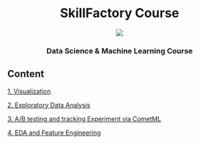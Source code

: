 # <center> SkillFactory Course </center>

<center> <img src = https://info-profi.net/wp-content/uploads/2020/10/%D0%A1%D0%A40-735x400.jpg> </center>

### <center> Data Science & Machine Learning Course </center>

## Content

[1. Visualization](https://github.com/KonovalovaDS/SKILLFACTORY/tree/master/1_Visualization)

[2. Exploratory Data Analysis](https://github.com/KonovalovaDS/SKILLFACTORY/tree/master/2_ExploratoryDataAnalysis)

[3. A/B testing and tracking Experiment via CometML](https://github.com/KonovalovaDS/SKILLFACTORY/tree/master/3_ABTesting&Experiment)

[4. EDA and Feature Engineering](https://github.com/KonovalovaDS/SKILLFACTORY/tree/master/4_FeatureEngineering)

